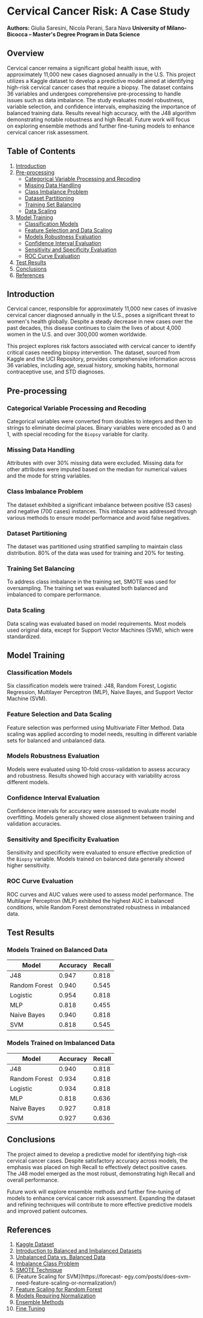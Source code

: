 # Cervical Cancer Risk: A Case Study

**Authors:** Giulia Saresini, Nicola Perani, Sara Nava
**University of Milano-Bicocca – Master's Degree Program in Data Science**

## Overview

Cervical cancer remains a significant global health issue, with approximately 11,000 new cases diagnosed annually in the U.S. This project utilizes a Kaggle dataset to develop a predictive model aimed at identifying high-risk cervical cancer cases that require a biopsy. The dataset contains 36 variables and undergoes comprehensive pre-processing to handle issues such as data imbalance. The study evaluates model robustness, variable selection, and confidence intervals, emphasizing the importance of balanced training data. Results reveal high accuracy, with the J48 algorithm demonstrating notable robustness and high Recall. Future work will focus on exploring ensemble methods and further fine-tuning models to enhance cervical cancer risk assessment.

## Table of Contents

1. [Introduction](#introduction)  
2. [Pre-processing](#pre-processing)  
   - [Categorical Variable Processing and Recoding](#categorical-variable-processing-and-recoding)  
   - [Missing Data Handling](#missing-data-handling)  
   - [Class Imbalance Problem](#class-imbalance-problem)  
   - [Dataset Partitioning](#dataset-partitioning)  
   - [Training Set Balancing](#training-set-balancing)  
   - [Data Scaling](#data-scaling)  
3. [Model Training](#model-training)  
   - [Classification Models](#classification-models)  
   - [Feature Selection and Data Scaling](#feature-selection-and-data-scaling)  
   - [Models Robustness Evaluation](#models-robustness-evaluation)  
   - [Confidence Interval Evaluation](#confidence-interval-evaluation)  
   - [Sensitivity and Specificity Evaluation](#sensitivity-and-specificity-evaluation)  
   - [ROC Curve Evaluation](#roc-curve-evaluation)  
4. [Test Results](#test-results)  
5. [Conclusions](#conclusions)  
6. [References](#references)

## Introduction

Cervical cancer, responsible for approximately 11,000 new cases of invasive cervical cancer diagnosed annually in the U.S., poses a significant threat to women's health globally. Despite a steady decrease in new cases over the past decades, this disease continues to claim the lives of about 4,000 women in the U.S. and over 300,000 women worldwide.

This project explores risk factors associated with cervical cancer to identify critical cases needing biopsy intervention. The dataset, sourced from Kaggle and the UCI Repository, provides comprehensive information across 36 variables, including age, sexual history, smoking habits, hormonal contraceptive use, and STD diagnoses.

## Pre-processing

### Categorical Variable Processing and Recoding

Categorical variables were converted from doubles to integers and then to strings to eliminate decimal places. Binary variables were encoded as 0 and 1, with special recoding for the `Biopsy` variable for clarity.

### Missing Data Handling

Attributes with over 30% missing data were excluded. Missing data for other attributes were imputed based on the median for numerical values and the mode for string variables.

### Class Imbalance Problem

The dataset exhibited a significant imbalance between positive (53 cases) and negative (700 cases) instances. This imbalance was addressed through various methods to ensure model performance and avoid false negatives.

### Dataset Partitioning

The dataset was partitioned using stratified sampling to maintain class distribution. 80% of the data was used for training and 20% for testing.

### Training Set Balancing

To address class imbalance in the training set, SMOTE was used for oversampling. The training set was evaluated both balanced and imbalanced to compare performance.

### Data Scaling

Data scaling was evaluated based on model requirements. Most models used original data, except for Support Vector Machines (SVM), which were standardized.

## Model Training

### Classification Models

Six classification models were trained: J48, Random Forest, Logistic Regression, Multilayer Perceptron (MLP), Naive Bayes, and Support Vector Machine (SVM).

### Feature Selection and Data Scaling

Feature selection was performed using Multivariate Filter Method. Data scaling was applied according to model needs, resulting in different variable sets for balanced and unbalanced data.

### Models Robustness Evaluation

Models were evaluated using 10-fold cross-validation to assess accuracy and robustness. Results showed high accuracy with variability across different models.

### Confidence Interval Evaluation

Confidence intervals for accuracy were assessed to evaluate model overfitting. Models generally showed close alignment between training and validation accuracies.

### Sensitivity and Specificity Evaluation

Sensitivity and specificity were evaluated to ensure effective prediction of the `Biopsy` variable. Models trained on balanced data generally showed higher sensitivity.

### ROC Curve Evaluation

ROC curves and AUC values were used to assess model performance. The Multilayer Perceptron (MLP) exhibited the highest AUC in balanced conditions, while Random Forest demonstrated robustness in imbalanced data.

## Test Results

### Models Trained on Balanced Data

| Model           | Accuracy | Recall |
|-----------------|----------|--------|
| J48             | 0.947    | 0.818  |
| Random Forest   | 0.940    | 0.545  |
| Logistic        | 0.954    | 0.818  |
| MLP             | 0.818    | 0.455  |
| Naive Bayes     | 0.940    | 0.818  |
| SVM             | 0.818    | 0.545  |

### Models Trained on Imbalanced Data

| Model           | Accuracy | Recall |
|-----------------|----------|--------|
| J48             | 0.940    | 0.818  |
| Random Forest   | 0.934    | 0.818  |
| Logistic        | 0.934    | 0.818  |
| MLP             | 0.818    | 0.636  |
| Naive Bayes     | 0.927    | 0.818  |
| SVM             | 0.927    | 0.636  |

## Conclusions

The project aimed to develop a predictive model for identifying high-risk cervical cancer cases. Despite satisfactory accuracy across models, the emphasis was placed on high Recall to effectively detect positive cases. The J48 model emerged as the most robust, demonstrating high Recall and overall performance.

Future work will explore ensemble methods and further fine-tuning of models to enhance cervical cancer risk assessment. Expanding the dataset and refining techniques will contribute to more effective predictive models and improved patient outcomes.

## References

1. [Kaggle Dataset](https://www.kaggle.com/datasets/loveall/cervical-cancer-risk-classification)  
2. [Introduction to Balanced and Imbalanced Datasets](https://encord.com/blog/an-introduction-to-balanced-and-imbalanced-datasets-in-machine-learning/)  
3. [Unbalanced Data vs. Balanced Data](https://matloff.wordpress.com/2015/09/29/unbalanced-data-is-a-problem-no-balanced-data-is-worse/)  
4. [Imbalance Class Problem](https://stats.stackexchange.com/questions/227088/when-should-i-balance-classes-in-a-training-data-set)  
5. [SMOTE Technique](https://www.blog.trainindata.com/overcoming-class-imbalance-with-smote/)  
6. [Feature Scaling for SVM](https://forecast- egy.com/posts/does-svm-need-feature-scaling-or-normalization/)  
7. [Feature Scaling for Random Forest](https://forecastegy.com/posts/does-random-forest-need-feature-scaling-or-normalization/)  
8. [Models Requiring Normalization](https://www.yourdatateacher.com/2022/06/13/which-models-require-normalized-data/)  
9. [Ensemble Methods](https://corporatefinanceinstitute.com/resources/data-science/ensemble-methods/)  
10. [Fine Tuning](https://encord.com/blog/training-vs-fine-tuning/#h2)
